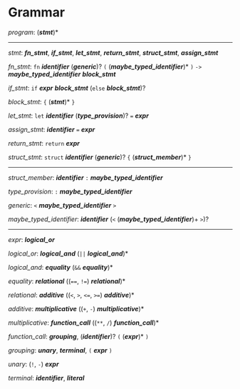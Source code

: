 # Grammar


_program_: (**_stmt_**)*

---

_stmt_: **_fn_stmt_**, **_if_stmt_**, **_let_stmt_**, **_return_stmt_**, **_struct_stmt_**, **_assign_stmt_**

_fn_stmt_: `fn` **_identifier_** (**_generic_**)? `(` (**_maybe_typed_identifier_**)* `)` `->` **_maybe_typed_identifier_** **_block_stmt_**

_if_stmt_: `if` **_expr_** **_block_stmt_** (`else` **_block_stmt_**)?

_block_stmt_: `{` (**_stmt_**)* `}`

_let_stmt_: `let` **_identifier_** (**_type_provision_**)? `=` **_expr_**

_assign_stmt_: **_identifier_** `=` **_expr_**

_return_stmt_: `return` **_expr_**

_struct_stmt_: `struct` **_identifier_** (**_generic_**)? `{` (**_struct_member_**)* `}`

---

_struct_member_: **_identifier_** `:` **_maybe_typed_identifier_**

_type_provision_: `:` **_maybe_typed_identifier_**

_generic_: `<` **_maybe_typed_identifier_** `>`

_maybe_typed_identifier_: **_identifier_** (`<` (**_maybe_typed_identifier_**)+ `>`)?

---

_expr_: **_logical_or_**

_logical_or_: **_logical_and_** (`||` **_logical_and_**)*

_logical_and_: **_equality_** (`&&` **_equality_**)*

_equality_: **_relational_** ((`==`, `!=`) **_relational_**)*

_relational_: **_additive_** ((`<`, `>`, `<=`, `>=`) **_additive_**)*

_additive_: **_multiplicative_** ((`+`, `-`) **_multiplicative_**)*

_multiplicative_: **_function_call_** ((`**`, `/`) **_function_call_**)*

_function_call_: **_grouping_**, (**_identifier_**)? `(` (**_expr_**)* `)`

_grouping_: **_unary_**, **_terminal_**, `(` **_expr_** `)`

_unary_: (`!`, `-`) **_expr_**

_terminal_: **_identifier_**, **_literal_**